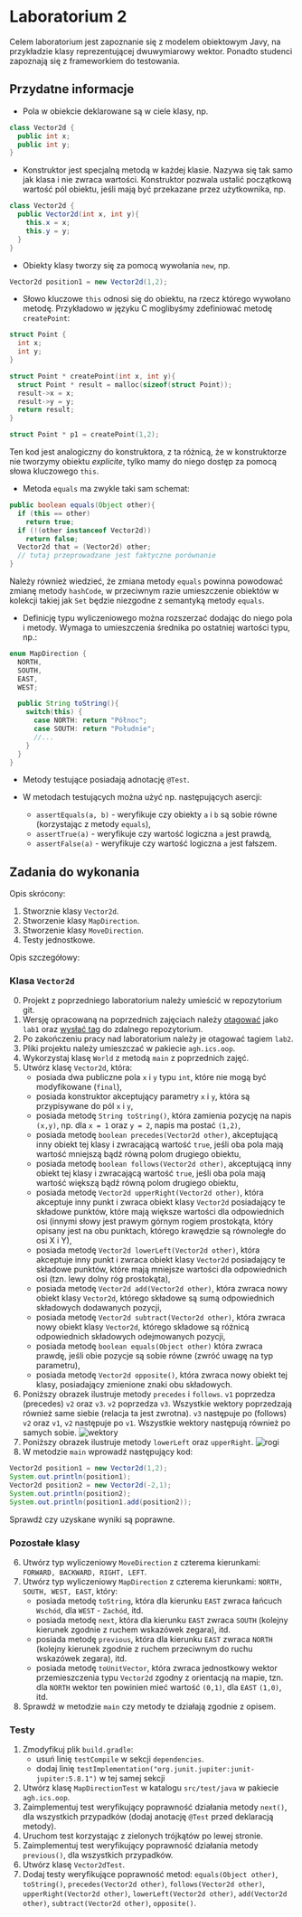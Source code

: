 # Laboratorium 2

Celem laboratorium jest zapoznanie się z modelem obiektowym Javy, na przykładzie klasy reprezentującej dwuwymiarowy
wektor. Ponadto studenci zapoznają się z frameworkiem do testowania.

## Przydatne informacje

* Pola w obiekcie deklarowane są w ciele klasy, np. 
```java
class Vector2d {
  public int x;
  public int y;
}
```
* Konstruktor jest specjalną metodą w każdej klasie. Nazywa się tak samo jak klasa i nie zwraca wartości. Konstruktor 
pozwala ustalić początkową wartość pól obiektu, jeśli mają być przekazane przez użytkownika, np.
```java
class Vector2d {
  public Vector2d(int x, int y){
    this.x = x;
    this.y = y;
  }
}
```
* Obiekty klasy tworzy się za pomocą wywołania `new`, np. 
```java
Vector2d position1 = new Vector2d(1,2);
```
* Słowo kluczowe `this` odnosi się do obiektu, na rzecz którego wywołano metodę.
Przykładowo w języku C moglibyśmy zdefiniować metodę `createPoint`:

```C
struct Point {
  int x;
  int y;
}

struct Point * createPoint(int x, int y){
  struct Point * result = malloc(sizeof(struct Point));
  result->x = x;
  result->y = y;
  return result;
}

struct Point * p1 = createPoint(1,2);
```

Ten kod jest analogiczny do konstruktora, z ta różnicą, że w konstruktorze nie tworzymy obiektu *explicite*, tylko mamy do
niego dostęp za pomocą słowa kluczowego `this`.

* Metoda `equals` ma zwykle taki sam schemat:

```java
public boolean equals(Object other){
  if (this == other)
    return true;
  if (!(other instanceof Vector2d))
    return false;
  Vector2d that = (Vector2d) other;
  // tutaj przeprowadzane jest faktyczne porównanie
}
```

Należy również wiedzieć, że zmiana metody `equals` powinna powodować zmianę metody `hashCode`, w przeciwnym razie
umieszczenie obiektów w kolekcji takiej jak `Set` będzie niezgodne z semantyką metody `equals`.


* Definicję typu wyliczeniowego można rozszerzać dodając do niego pola i metody. Wymaga to umieszczenia średnika po ostatniej
  wartości typu, np.:
```java
enum MapDirection {
  NORTH,
  SOUTH,
  EAST,
  WEST;

  public String toString(){
    switch(this) {
      case NORTH: return "Północ";
      case SOUTH: return "Południe";
      //...
    }
  }
}
```

* Metody testujące posiadają adnotację `@Test`.

* W metodach testujących można użyć np. następujących asercji:
  * `assertEquals(a, b)` - weryfikuje czy obiekty `a` i `b` są sobie równe (korzystając z metody `equals`),
  * `assertTrue(a)` - weryfikuje czy wartość logiczna `a` jest prawdą,
  * `assertFalse(a)` - weryfikuje czy wartość logiczna `a` jest fałszem.

## Zadania do wykonania

Opis skrócony:
1. Stworznie klasy `Vector2d`.
2. Stworzenie klasy `MapDirection`.
3. Stworzenie klasy `MoveDirection`.
4. Testy jednostkowe.

Opis szczegółowy:

### Klasa `Vector2d`

0. Projekt z poprzedniego laboratorium należy umieścić w repozytorium git.
0. Wersję opracowaną na poprzednich zajęciach należy [otagować](https://www.jetbrains.com/help/idea/use-tags-to-mark-specific-commits.html) jako `lab1` oraz 
   [wysłać tag](https://stackoverflow.com/questions/28905277/how-to-push-git-tags-from-intellij-without-using-the-console) do zdalnego repozytorium.
0. Po zakończeniu pracy nad laboratorium należy je otagować tagiem `lab2`.
1. Pliki projektu należy umieszczać w pakiecie `agh.ics.oop`.
2. Wykorzystaj klasę `World` z metodą `main` z poprzednich zajęć.
3. Utwórz klasę `Vector2d`, która:
   * posiada dwa publiczne pola `x` i `y` typu `int`, które nie mogą być modyfikowane (`final`),
   * posiada konstruktor akceptujący parametry `x` i `y`, która są przypisywane do pól `x` i `y`,
   * posiada metodę `String toString()`, która zamienia pozycję na napis `(x,y)`, np. dla `x = 1` oraz `y = 2`, napis ma postać
     `(1,2)`,
   * posiada metodę `boolean precedes(Vector2d other)`, akceptującą inny obiekt tej klasy i zwracającą wartość `true`, jeśli oba pola mają
     wartość mniejszą bądź równą polom drugiego obiektu,
   * posiada metodę `boolean follows(Vector2d other)`, akceptującą inny obiekt tej klasy i zwracającą wartość `true`, jeśli oba pola mają
     wartość większą bądź równą polom drugiego obiektu,
   * posiada metodę `Vector2d upperRight(Vector2d other)`, która akceptuje inny punkt i zwraca obiekt klasy `Vector2d` posiadający te składowe
     punktów, które mają większe wartości dla odpowiednich osi (innymi słowy jest prawym górnym rogiem prostokąta, który
     opisany jest na obu punktach, którego krawędzie są równoległe do osi X i Y),
   * posiada metodę `Vector2d lowerLeft(Vector2d other)`, która akceptuje inny punkt i zwraca obiekt klasy `Vector2d` posiadający te składowe
     punktów, które mają mniejsze wartości dla odpowiednich osi (tzn. lewy dolny róg prostokąta),
   * posiada metodę `Vector2d add(Vector2d other)`, która zwraca nowy obiekt klasy `Vector2d`, którego składowe są sumą odpowiednich składowych
     dodawanych pozycji,
   * posiada metodę `Vector2d subtract(Vector2d other)`, która zwraca nowy obiekt klasy `Vector2d`, którego składowe są różnicą 
     odpowiednich składowych odejmowanych pozycji, 
   * posiada metodę `boolean equals(Object other)` która zwraca prawdę, jeśli obie pozycje są sobie równe (zwróć uwagę na typ parametru),
   * posiada metodę `Vector2d opposite()`, która zwraca nowy obiekt tej klasy, posiadający zmienione znaki obu składowych.
3. Poniższy obrazek ilustruje metody `precedes` i `follows`. `v1` poprzedza (precedes) `v2` oraz `v3`. `v2` poprzedza `v3`.
   Wszystkie wektory poprzedzają również same siebie (relacja ta jest zwrotna). `v3` następuje po (follows) `v2` oraz
   `v1`, `v2` następuje po `v1`. Wszystkie wektory następują również po samych sobie.
   ![wektory](vector2d.png)
4. Poniższy obrazek ilustruje metody `lowerLeft` oraz `upperRight`.
   ![rogi](vector2d-a.png)
5. W metodzie `main` wprowadź następujący kod:
```java
Vector2d position1 = new Vector2d(1,2);
System.out.println(position1);
Vector2d position2 = new Vector2d(-2,1);
System.out.println(position2);
System.out.println(position1.add(position2));
```
Sprawdź czy uzyskane wyniki są poprawne.

### Pozostałe klasy

6. Utwórz typ wyliczeniowy `MoveDirection` z czterema kierunkami: `FORWARD, BACKWARD, RIGHT, LEFT`.
7. Utwórz typ wyliczeniowy `MapDirection` z czterema kierunkami: `NORTH, SOUTH, WEST, EAST`, który:
   * posiada metodę `toString`, która dla kierunku `EAST` zwraca łańcuch `Wschód`, dla `WEST` - `Zachód`, itd.
   * posiada metodę `next`, która dla kierunku `EAST` zwraca `SOUTH` (kolejny kierunek zgodnie z ruchem wskazówek
     zegara), itd.
   * posiada metodę `previous`, która dla kierunku `EAST` zwraca `NORTH` (kolejny kierunek zgodnie z ruchem przeciwnym
     do ruchu wskazówek zegara), itd.
   * posiada metodę `toUnitVector`, która zwraca jednostkowy wektor przemieszczenia typu `Vector2d` zgodny z orientacją na mapie,
     tzn. dla `NORTH` wektor ten powinien mieć wartość `(0,1)`, dla `EAST` `(1,0)`, itd.
8. Sprawdź w metodzie `main` czy metody te działają zgodnie z opisem.


### Testy


1. Zmodyfikuj plik `build.gradle`:
   * usuń linię `testCompile` w sekcji `dependencies`.
   * dodaj linię `testImplementation("org.junit.jupiter:junit-jupiter:5.8.1")` w tej samej sekcji
3. Utwórz klasę `MapDirectionTest` w katalogu `src/test/java` w pakiecie `agh.ics.oop`.
4. Zaimplementuj test weryfikujący poprawność działania metody `next()`, dla wszystkich przypadków (dodaj anotację
   `@Test` przed deklaracją metody).
4. Uruchom test korzystając z zielonych trójkątów po lewej stronie.
5. Zaimplementuj test weryfikujący poprawność działania metody `previous()`, dla wszystkich przypadków.
6. Utwórz klasę `Vector2dTest`.
7. Dodaj testy weryfikujące poprawność metod: `equals(Object other)`, `toString()`, `precedes(Vector2d other)`, `follows(Vector2d other)`,
   `upperRight(Vector2d other)`, `lowerLeft(Vector2d other)`, `add(Vector2d other)`, `subtract(Vector2d other)`,
   `opposite()`.


